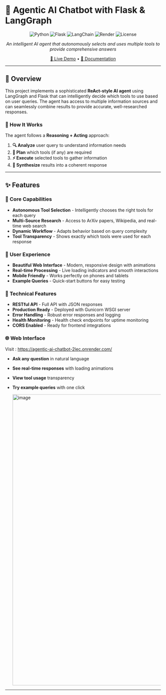 # 🤖 Agentic AI Chatbot with Flask & LangGraph

<div align="center">

![Python](https://img.shields.io/badge/python-v3.8+-blue.svg)
![Flask](https://img.shields.io/badge/Flask-000000?logo=flask\&logoColor=white)
![LangChain](https://img.shields.io/badge/🦜🔗_LangChain-green)
![Render](https://img.shields.io/badge/Render-46E3B7?logo=render\&logoColor=white)
![License](https://img.shields.io/badge/license-MIT-blue.svg)

*An intelligent AI agent that autonomously selects and uses multiple tools to provide comprehensive answers*

[🚀 Live Demo](https://agentic-ai-chatbot-2lec.onrender.com/) • [📖 Documentation](#-features) 

</div>

---

## 📖 Overview

This project implements a sophisticated **ReAct-style AI agent** using LangGraph and Flask that can intelligently decide which tools to use based on user queries. The agent has access to multiple information sources and can seamlessly combine results to provide accurate, well-researched responses.

### 🧠 How It Works

The agent follows a **Reasoning + Acting** approach:

1. **🔍 Analyze** user query to understand information needs
2. **🎯 Plan** which tools (if any) are required
3. **⚡ Execute** selected tools to gather information
4. **🧬 Synthesize** results into a coherent response

---

## ✨ Features

### 🎯 **Core Capabilities**

* **Autonomous Tool Selection** - Intelligently chooses the right tools for each query
* **Multi-Source Research** - Access to ArXiv papers, Wikipedia, and real-time web search
* **Dynamic Workflow** - Adapts behavior based on query complexity
* **Tool Transparency** - Shows exactly which tools were used for each response

### 🎨 **User Experience**

* **Beautiful Web Interface** - Modern, responsive design with animations
* **Real-time Processing** - Live loading indicators and smooth interactions
* **Mobile Friendly** - Works perfectly on phones and tablets
* **Example Queries** - Quick-start buttons for easy testing

### 🚀 **Technical Features**

* **RESTful API** - Full API with JSON responses
* **Production Ready** - Deployed with Gunicorn WSGI server
* **Error Handling** - Robust error responses and logging
* **Health Monitoring** - Health check endpoints for uptime monitoring
* **CORS Enabled** - Ready for frontend integrations

### 🌐 Web Interface

Visit : https://agentic-ai-chatbot-2lec.onrender.com/

* **Ask any question** in natural language
* **See real-time responses** with loading animations
* **View tool usage** transparency
* **Try example queries** with one click

  <img width="1727" height="942" alt="image" src="https://github.com/user-attachments/assets/55a8cf54-20cd-4bb7-8c28-01e2abf1ebf5" />



---

<div align="center">



</div>
